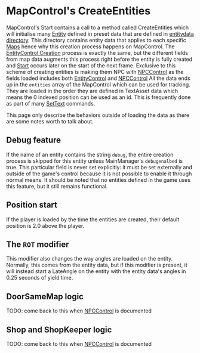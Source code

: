 # MapControl's CreateEntities

MapControl's Start contains a call to a method called CreateEntities which will initialise many [Entity](../Entity.md) defined in preset data that are defined in [entitydata directory](../../TextAsset%20Data/Entity%20data.md#`entitydata`%20directory). This directory contains entity data that applies to each specific [Maps](../../Enums%20and%20IDs/Maps.md) hence why this creation process happens on MapControl. The [EntityControl Creation](EntityControl%20Creation.md) process is exactly the same, but the different fields from map data augments this process right before the entity is fully created and [Start](Start.md) occurs later on the start of the next frame. Exclusive to this scheme of creating entities is making them NPC with [NPCControl](../NPCControl/NPCControl.md) as the fields loaded includes both [EntityControl](EntityControl.md) and [NPCControl](../NPCControl/NPCControl.md) All the data ends up in the `entities` array of the MapControl which can be used for tracking. They are loaded in the order they are defined in TextAsset data which means the 0 indexed position can be used as an id. This is frequently done as part of many [SetText](../../SetText/SetText.md) commands.

This page only describe the behaviors outside of loading the data as there are some notes worth to talk about.

## Debug feature

If the name of an entity contains the string `debug`, the entire creation process is skipped for this entity unless MainManager's `debugenalbed` is true. This particular field is never set explicitly: it must be set externally and outside of the game's control because it is not possible to enable it through normal means. It should be noted that no entities defined in the game uses this feature, but it still remains functional.

## Position start

If the player is loaded by the time the entities are created, their default position is 2.0 above the player.

## The `ROT` modifier

This modifier also changes the way angles are loaded on the entity. Normally, this comes from the entity data, but if this modifier is present, it will instead start a LateAngle on the entity with the entity data's angles in 0.25 seconds of yield time.

## DoorSameMap logic

TODO: come back to this when [NPCControl](../NPCControl/NPCControl.md) is documented

## Shop and ShopKeeper logic

TODO: come back to this when [NPCControl](../NPCControl/NPCControl.md) is documented
